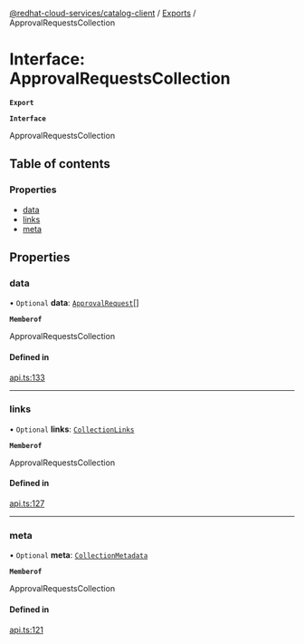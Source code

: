 [@redhat-cloud-services/catalog-client](../README.md) / [Exports](../modules.md) / ApprovalRequestsCollection

# Interface: ApprovalRequestsCollection

**`Export`**

**`Interface`**

ApprovalRequestsCollection

## Table of contents

### Properties

- [data](ApprovalRequestsCollection.md#data)
- [links](ApprovalRequestsCollection.md#links)
- [meta](ApprovalRequestsCollection.md#meta)

## Properties

### data

• `Optional` **data**: [`ApprovalRequest`](ApprovalRequest.md)[]

**`Memberof`**

ApprovalRequestsCollection

#### Defined in

[api.ts:133](https://github.com/mkholjuraev/javascript-clients/blob/master/packages/catalog/api.ts#L133)

___

### links

• `Optional` **links**: [`CollectionLinks`](CollectionLinks.md)

**`Memberof`**

ApprovalRequestsCollection

#### Defined in

[api.ts:127](https://github.com/mkholjuraev/javascript-clients/blob/master/packages/catalog/api.ts#L127)

___

### meta

• `Optional` **meta**: [`CollectionMetadata`](CollectionMetadata.md)

**`Memberof`**

ApprovalRequestsCollection

#### Defined in

[api.ts:121](https://github.com/mkholjuraev/javascript-clients/blob/master/packages/catalog/api.ts#L121)
